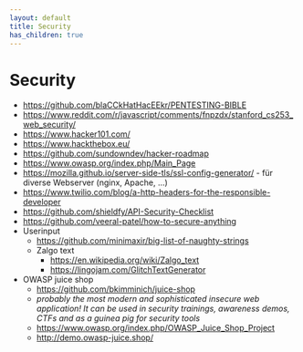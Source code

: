 ```yaml
---
layout: default
title: Security
has_children: true
---
```


# Security
- https://github.com/blaCCkHatHacEEkr/PENTESTING-BIBLE
- https://www.reddit.com/r/javascript/comments/fnpzdx/stanford_cs253_web_security/
- https://www.hacker101.com/
- https://www.hackthebox.eu/
- https://github.com/sundowndev/hacker-roadmap
- https://www.owasp.org/index.php/Main_Page
- https://mozilla.github.io/server-side-tls/ssl-config-generator/ - für diverse Webserver (nginx, Apache, ...)
- https://www.twilio.com/blog/a-http-headers-for-the-responsible-developer
- https://github.com/shieldfy/API-Security-Checklist
- https://github.com/veeral-patel/how-to-secure-anything
- Userinput
    - https://github.com/minimaxir/big-list-of-naughty-strings
    - Zalgo text
        - https://en.wikipedia.org/wiki/Zalgo_text
        - https://lingojam.com/GlitchTextGenerator
- OWASP juice shop
    - https://github.com/bkimminich/juice-shop
    - *probably the most modern and sophisticated insecure web application! It can be used in security trainings, awareness demos, CTFs and as a guinea pig for security tools*
    - https://www.owasp.org/index.php/OWASP_Juice_Shop_Project
    - http://demo.owasp-juice.shop/